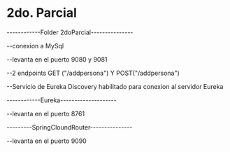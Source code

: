 # 2do. Parcial


------------Folder 2doParcial---------------
  

--conexion a MySql


--levanta en el puerto 9080 y 9081


--2 endpoints GET ("/addpersona") Y POST("/addpersona")


--Servicio de Eureka Discovery habilitado para conexion al servidor Eureka



------------Eureka--------------------


--levanta en el puerto 8761




---------SpringCloundRouter---------------


--levanta en el puerto 9090
